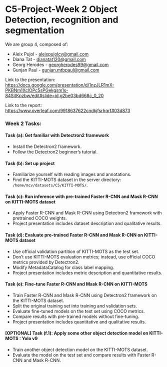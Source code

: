 # C5-Project-Week 2 Object Detection, recognition and segmentation

We are group 4, composed of:
- Aleix Pujol - aleixpujolcv@gmail.com
- Diana Tat - dianatat120@gmail.com
- Georg Herodes - georgherodes99@gmail.com
- Gunjan Paul - gunjan.mtbpaul@gmail.com

Link to the presentation: https://docs.google.com/presentation/d/1nzJLR1mX-PKBNm1XclOPc5sPGekgsm1s-84SitKpzbw/edit#slide=id.g2be03bd668c_0_20

Link to the report: https://www.overleaf.com/9918637622cndkjfsrhqrf#03d873

### Week 2 Tasks:
#### Task (a): Get familiar with Detectron2 framework
- Install the Detectron2 framework.
- Follow the Detectron2 beginner’s tutorial.

#### Task (b): Set up project
- Familiarize yourself with reading images and annotations.
- Find the KITTI-MOTS dataset in the server directory: `/home/mcv/datasets/C5/KITTI-MOTS/`.

#### Task (c): Run inference with pre-trained Faster R-CNN and Mask R-CNN on KITTI-MOTS dataset
- Apply Faster R-CNN and Mask R-CNN using Detectron2 framework with pretrained COCO weights.
- Project presentation includes dataset description and qualitative results.

#### Task (d): Evaluate pre-trained Faster R-CNN and Mask R-CNN on KITTI-MOTS dataset
- Use official validation partition of KITTI-MOTS as the test set.
- Don’t use KITTI-MOTS evaluation metrics; instead, use official COCO metrics provided by Detectron2.
- Modify MetadataCatalog for class label mapping.
- Project presentation includes metric description and quantitative results.

#### Task (e): Fine-tune Faster R-CNN and Mask R-CNN on KITTI-MOTS
- Train Faster R-CNN and Mask R-CNN using Detectron2 framework on the KITTI-MOTS dataset.
- Split the original training set into training and validation sets.
- Evaluate fine-tuned models on the test set using COCO metrics.
- Compare results with pre-trained models without fine-tuning.
- Project presentation includes quantitative and qualitative results.

#### [OPTIONAL] Task (f.1): Apply some other object detection model on KITTI-MOTS : Yolo v9
- Train another object detection model on the KITTI-MOTS dataset.
- Evaluate the model on the test set and compare results with Faster R-CNN and Mask R-CNN.





